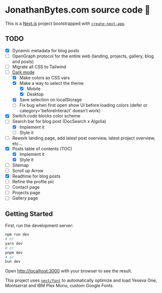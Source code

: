# JonathanBytes.com source code 💾

This is a [Next.js](https://nextjs.org/) project bootstrapped with [`create-next-app`](https://github.com/vercel/next.js/tree/canary/packages/create-next-app).

## TODO

- [x] Dynamic metadata for blog posts
- [ ] OpenGraph protocol for the entire web (landing, projects, gallery, blog and posts)
- [ ] Migrate all CSS to Tailwind
- [ ] [Dark mode](https://sreetamdas.com/blog/the-perfect-dark-mode)
    - [x] Make colors as CSS vars
    - [x] Make a way to select the theme
        - [x] Mobile
        - [x] Desktop
    - [x] Save selection on localStorage
    - [ ] Fix bug when first open show UI before loading colors (defer or category='beforeInteract' doesn't work)
- [x] Switch code blocks color scheme
- [ ] Search bar for blog post (DocSearch x Algolia)
    - [x] Implement it
    - [ ] Style it
- [ ] Rework landing page, add latest post overview, latest project overview, etc...
- [x] Posts table of contents (TOC)
    - [x] Implement it
    - [x] Style it
- [ ] Sitemap
- [ ] Scroll up Arrow
- [x] Readtime for blog posts
- [ ] Refine the profile pic
- [ ] Contact page
- [ ] Projects page
- [ ] Gallery page

## Getting Started

First, run the development server:

```bash
npm run dev
# or
yarn dev
# or
pnpm dev
# or
bun dev
```

Open [http://localhost:3000](http://localhost:3000) with your browser to see the result.

This project uses [`next/font`](https://nextjs.org/docs/basic-features/font-optimization) to automatically optimize and load Yeseva One, Montserrat and IBM Plex Mono, custom Google Fonts.
